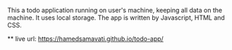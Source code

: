 This a todo application running on user's machine, keeping all data on the machine. It uses local storage. 
The app is written by Javascript, HTML and CSS.

** live url:
https://hamedsamavati.github.io/todo-app/
